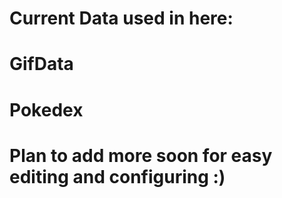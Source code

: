 # Current Data used in here:
# GifData
# Pokedex
# Plan to add more soon for easy editing and configuring :)
